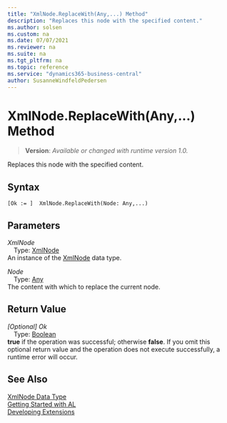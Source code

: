 ```yaml
---
title: "XmlNode.ReplaceWith(Any,...) Method"
description: "Replaces this node with the specified content."
ms.author: solsen
ms.custom: na
ms.date: 07/07/2021
ms.reviewer: na
ms.suite: na
ms.tgt_pltfrm: na
ms.topic: reference
ms.service: "dynamics365-business-central"
author: SusanneWindfeldPedersen
---
```

[//]: # (START>DO_NOT_EDIT)
[//]: # (IMPORTANT:Do not edit any of the content between here and the END>DO_NOT_EDIT.)
[//]: # (Any modifications should be made in the .xml files in the ModernDev repo.)
# XmlNode.ReplaceWith(Any,...) Method
> **Version**: _Available or changed with runtime version 1.0._

Replaces this node with the specified content.


## Syntax
```AL
[Ok := ]  XmlNode.ReplaceWith(Node: Any,...)
```
## Parameters
*XmlNode*  
&emsp;Type: [XmlNode](xmlnode-data-type.md)  
An instance of the [XmlNode](xmlnode-data-type.md) data type.  

*Node*  
&emsp;Type: [Any](../any/any-data-type.md)  
The content with which to replace the current node.  


## Return Value
*[Optional] Ok*  
&emsp;Type: [Boolean](../boolean/boolean-data-type.md)  
**true** if the operation was successful; otherwise **false**.   If you omit this optional return value and the operation does not execute successfully, a runtime error will occur.  


[//]: # (IMPORTANT: END>DO_NOT_EDIT)
## See Also
[XmlNode Data Type](xmlnode-data-type.md)  
[Getting Started with AL](../../devenv-get-started.md)  
[Developing Extensions](../../devenv-dev-overview.md)